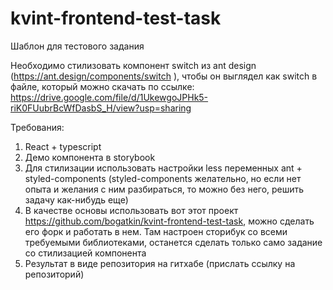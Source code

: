 # kvint-frontend-test-task
Шаблон для тестового задания

Необходимо стилизовать компонент switch из ant design (https://ant.design/components/switch ), чтобы он выглядел как switch в файле, который можно скачать по ссылке: https://drive.google.com/file/d/1UkewgoJPHk5-riK0FUubrBcWfDasbS_H/view?usp=sharing

Требования:
1. React + typescript
2. Демо компонента в storybook
3. Для стилизации использовать настройки less переменных ant + styled-components (styled-components желательно, но если нет опыта и желания с ним разбираться, то можно без него, решить задачу как-нибудь еще)
4. В качестве основы использовать вот этот проект https://github.com/bogatkin/kvint-frontend-test-task, можно сделать его форк и работать в нем. Там настроен сторибук со всеми требуемыми библиотеками, останется сделать только само задание со стилизацией компонента
5. Результат в виде репозитория на гитхабе (прислать ссылку на репозиторий)
